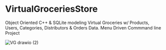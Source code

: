 # VirtualGroceriesStore
Object Oriented C++ &amp; SQLite modeling Virtual Groceries w/ Products, Users, Categories, Distributors &amp; Orders Data. Menu Driven Commmand line Project

![VG drawio (2)](https://user-images.githubusercontent.com/49708426/168812944-a925e317-8643-41db-aa3d-22d7e67af237.png)
